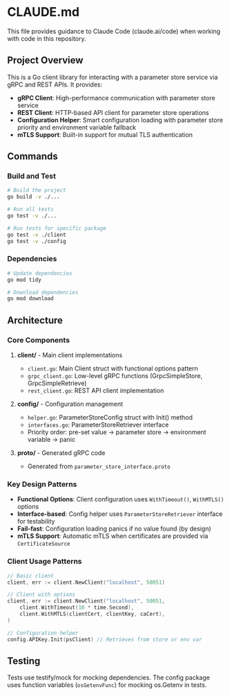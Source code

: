 # CLAUDE.md

This file provides guidance to Claude Code (claude.ai/code) when working with code in this repository.

## Project Overview

This is a Go client library for interacting with a parameter store service via gRPC and REST APIs. It provides:

- **gRPC Client**: High-performance communication with parameter store service
- **REST Client**: HTTP-based API client for parameter store operations
- **Configuration Helper**: Smart configuration loading with parameter store priority and environment variable fallback
- **mTLS Support**: Built-in support for mutual TLS authentication

## Commands

### Build and Test
```bash
# Build the project
go build -v ./...

# Run all tests
go test -v ./...

# Run tests for specific package
go test -v ./client
go test -v ./config
```

### Dependencies
```bash
# Update dependencies
go mod tidy

# Download dependencies
go mod download
```

## Architecture

### Core Components

1. **client/** - Main client implementations
   - `client.go`: Main Client struct with functional options pattern
   - `grpc_client.go`: Low-level gRPC functions (GrpcSimpleStore, GrpcSimpleRetrieve)
   - `rest_client.go`: REST API client implementation

2. **config/** - Configuration management
   - `helper.go`: ParameterStoreConfig struct with Init() method
   - `interfaces.go`: ParameterStoreRetriever interface
   - Priority order: pre-set value → parameter store → environment variable → panic

3. **proto/** - Generated gRPC code
   - Generated from `parameter_store_interface.proto`

### Key Design Patterns

- **Functional Options**: Client configuration uses `WithTimeout()`, `WithMTLS()` options
- **Interface-based**: Config helper uses `ParameterStoreRetriever` interface for testability
- **Fail-fast**: Configuration loading panics if no value found (by design)
- **mTLS Support**: Automatic mTLS when certificates are provided via `CertificateSource`

### Client Usage Patterns

```go
// Basic client
client, err := client.NewClient("localhost", 50051)

// Client with options
client, err := client.NewClient("localhost", 50051,
    client.WithTimeout(10 * time.Second),
    client.WithMTLS(clientCert, clientKey, caCert),
)

// Configuration helper
config.APIKey.Init(psClient) // Retrieves from store or env var
```

## Testing

Tests use testify/mock for mocking dependencies. The config package uses function variables (`osGetenvFunc`) for mocking os.Getenv in tests.